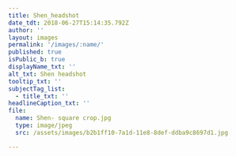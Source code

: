 ```yaml
---
title: Shen_headshot
date_tdt: 2018-06-27T15:14:35.792Z
author: ''
layout: images
permalink: '/images/:name/'
published: true
isPublic_b: true
displayName_txt: ''
alt_txt: Shen headshot
tooltip_txt: ''
subjectTag_list:
  - title_txt: ''
headlineCaption_txt: ''
file:
  name: Shen- square crop.jpg
  type: image/jpeg
  src: /assets/images/b2b1ff10-7a1d-11e8-8def-ddba9c8697d1.jpg

---
```



